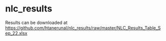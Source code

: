 # nlc_results
Results can be downloaded at https://github.com/htanerunal/nlc_results/raw/master/NLC_Results_Table_Sep_22.xlsx
